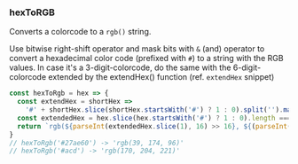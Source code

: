 ### hexToRGB

Converts a colorcode to a `rgb()` string.

Use bitwise right-shift operator and mask bits with `&` (and) operator to convert a hexadecimal color code (prefixed with `#`) to a string with the RGB values. In case it's a 3-digit-colorcode, do the same with the 6-digit-colorcode extended by the extendHex() function (ref. `extendHex` snippet)

```js
const hexToRgb = hex => {
  const extendHex = shortHex =>
    '#' + shortHex.slice(shortHex.startsWith('#') ? 1 : 0).split('').map(x => x+x).join('');
  const extendedHex = hex.slice(hex.startsWith('#') ? 1 : 0).length === 3 ? extendHex(hex) : hex;
  return `rgb(${parseInt(extendedHex.slice(1), 16) >> 16}, ${(parseInt(extendedHex.slice(1), 16) & 0x00ff00) >> 8}, ${parseInt(extendedHex.slice(1), 16) & 0x0000ff})`;
}
// hexToRgb('#27ae60') -> 'rgb(39, 174, 96)'
// hexToRgb('#acd') -> 'rgb(170, 204, 221)'
```
